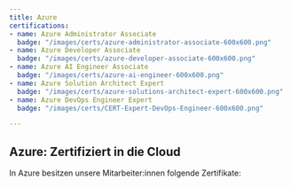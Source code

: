 ```yaml
---
title: Azure
certifications:
- name: Azure Administrator Associate
  badge: "/images/certs/azure-administrator-associate-600x600.png"
- name: Azure Developer Associate
  badge: "/images/certs/azure-developer-associate-600x600.png"
- name: Azure AI Engineer Associate
  badge: "/images/certs/azure-ai-engineer-600x600.png"
- name: Azure Solution Architect Expert
  badge: "/images/certs/azure-solutions-architect-expert-600x600.png"
- name: Azure DevOps Engineer Expert
  badge: "/images/certs/CERT-Expert-DevOps-Engineer-600x600.png"

---
```

## Azure: Zertifiziert in die Cloud

In Azure besitzen unsere Mitarbeiter:innen folgende Zertifikate: